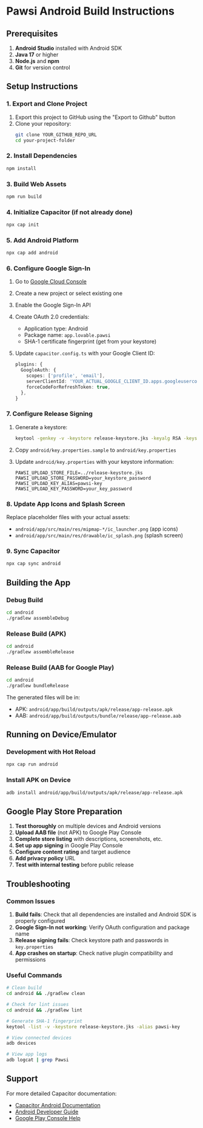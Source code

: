 # Pawsi Android Build Instructions

## Prerequisites

1. **Android Studio** installed with Android SDK
2. **Java 17** or higher
3. **Node.js** and **npm**
4. **Git** for version control

## Setup Instructions

### 1. Export and Clone Project

1. Export this project to GitHub using the "Export to Github" button
2. Clone your repository:
   ```bash
   git clone YOUR_GITHUB_REPO_URL
   cd your-project-folder
   ```

### 2. Install Dependencies

```bash
npm install
```

### 3. Build Web Assets

```bash
npm run build
```

### 4. Initialize Capacitor (if not already done)

```bash
npx cap init
```

### 5. Add Android Platform

```bash
npx cap add android
```

### 6. Configure Google Sign-In

1. Go to [Google Cloud Console](https://console.cloud.google.com/)
2. Create a new project or select existing one
3. Enable the Google Sign-In API
4. Create OAuth 2.0 credentials:
   - Application type: Android
   - Package name: `app.lovable.pawsi`
   - SHA-1 certificate fingerprint (get from your keystore)

5. Update `capacitor.config.ts` with your Google Client ID:
   ```typescript
   plugins: {
     GoogleAuth: {
       scopes: ['profile', 'email'],
       serverClientId: 'YOUR_ACTUAL_GOOGLE_CLIENT_ID.apps.googleusercontent.com',
       forceCodeForRefreshToken: true,
     },
   }
   ```

### 7. Configure Release Signing

1. Generate a keystore:
   ```bash
   keytool -genkey -v -keystore release-keystore.jks -keyalg RSA -keysize 2048 -validity 10000 -alias pawsi-key
   ```

2. Copy `android/key.properties.sample` to `android/key.properties`

3. Update `android/key.properties` with your keystore information:
   ```
   PAWSI_UPLOAD_STORE_FILE=../release-keystore.jks
   PAWSI_UPLOAD_STORE_PASSWORD=your_keystore_password
   PAWSI_UPLOAD_KEY_ALIAS=pawsi-key
   PAWSI_UPLOAD_KEY_PASSWORD=your_key_password
   ```

### 8. Update App Icons and Splash Screen

Replace placeholder files with your actual assets:
- `android/app/src/main/res/mipmap-*/ic_launcher.png` (app icons)
- `android/app/src/main/res/drawable/ic_splash.png` (splash screen)

### 9. Sync Capacitor

```bash
npx cap sync android
```

## Building the App

### Debug Build
```bash
cd android
./gradlew assembleDebug
```

### Release Build (APK)
```bash
cd android
./gradlew assembleRelease
```

### Release Build (AAB for Google Play)
```bash
cd android
./gradlew bundleRelease
```

The generated files will be in:
- APK: `android/app/build/outputs/apk/release/app-release.apk`
- AAB: `android/app/build/outputs/bundle/release/app-release.aab`

## Running on Device/Emulator

### Development with Hot Reload
```bash
npx cap run android
```

### Install APK on Device
```bash
adb install android/app/build/outputs/apk/release/app-release.apk
```

## Google Play Store Preparation

1. **Test thoroughly** on multiple devices and Android versions
2. **Upload AAB file** (not APK) to Google Play Console
3. **Complete store listing** with descriptions, screenshots, etc.
4. **Set up app signing** in Google Play Console
5. **Configure content rating** and target audience
6. **Add privacy policy** URL
7. **Test with internal testing** before public release

## Troubleshooting

### Common Issues

1. **Build fails**: Check that all dependencies are installed and Android SDK is properly configured
2. **Google Sign-In not working**: Verify OAuth configuration and package name
3. **Release signing fails**: Check keystore path and passwords in `key.properties`
4. **App crashes on startup**: Check native plugin compatibility and permissions

### Useful Commands

```bash
# Clean build
cd android && ./gradlew clean

# Check for lint issues
cd android && ./gradlew lint

# Generate SHA-1 fingerprint
keytool -list -v -keystore release-keystore.jks -alias pawsi-key

# View connected devices
adb devices

# View app logs
adb logcat | grep Pawsi
```

## Support

For more detailed Capacitor documentation:
- [Capacitor Android Documentation](https://capacitorjs.com/docs/android)
- [Android Developer Guide](https://developer.android.com/guide)
- [Google Play Console Help](https://support.google.com/googleplay/android-developer/)